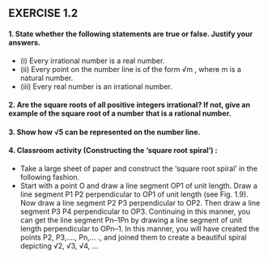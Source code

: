## EXERCISE 1.2
#### 1. State whether the following statements are true or false. Justify your answers.
* (i) Every irrational number is a real number.
* (ii) Every point on the number line is of the form √m , where m is a natural number.
* (iii) Every real number is an irrational number.
#### 2. Are the square roots of all positive integers irrational? If not, give an example of the square root of a number that is a rational number.
#### 3. Show how √5 can be represented on the number line.
#### 4. Classroom activity (Constructing the ‘square root spiral’) : 
* Take a large sheet of paper and construct the ‘square root spiral’ in the following fashion. 
* Start with a point O and draw a line segment OP1 of unit length. Draw a line segment P1 P2 perpendicular to OP1 of unit length (see Fig. 1.9). Now draw a line segment P2 P3 perpendicular to OP2. Then draw a line segment P3 P4 perpendicular to OP3. Continuing in this manner, you can get the line segment Pn–1Pn by drawing a line segment of unit length perpendicular to OPn–1. In this manner, you will have created the points P2, P3,...., Pn,... ., and joined them to create a beautiful spiral depicting √2, √3, √4, ...
